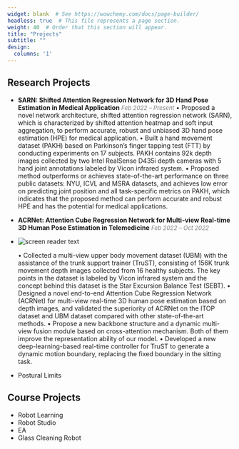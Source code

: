 ```yaml
---
widget: blank  # See https://wowchemy.com/docs/page-builder/
headless: true  # This file represents a page section.
weight: 40  # Order that this section will appear.
title: "Projects"
subtitle: ""
design:
  columns: '1'
---
```


## Research Projects

- **SARN: Shifted Attention Regression Network for 3D Hand Pose Estimation in Medical Application** 													<font color='grey' font size=2.5>_Feb 2022 – Present_</font>
  • Proposed a novel network architecture, shifted attention regression network (SARN), which is characterized by shifted attention heatmap and soft input aggregation, to perform accurate, robust and unbiased 3D hand pose estimation (HPE) for medical application. 
  • Built a hand movement dataset (PAKH) based on Parkinson’s finger tapping test (FTT) by conducting experiments on 17 subjects. PAKH contains 92k depth images collected by two Intel RealSense D435i depth cameras with 5 hand joint annotations labeled by Vicon infrared system. 
  • Proposed method outperforms or achieves state-of-the-art performance on three public datasets: NYU, ICVL and MSRA datasets, and achieves low error on predicting joint position and all task-specific metrics on PAKH, which indicates that the proposed method can perform accurate and robust HPE and has the potential for medical applications.

- **ACRNet: Attention Cube Regression Network for Multi-view Real-time 3D Human Pose Estimation in Telemedicine** 			      <font color='grey' font size=2.5>_Feb 2022 – Oct 2022_</font>

- ![screen reader text](pipeline.png "caption")

  • Collected a multi-view upper body movement dataset (UBM)  with the assistance of the trunk support trainer (TruST), consisting of 156K trunk movement depth images collected from 16 healthy subjects. The key points in the dataset is labeled by Vicon infrared system and the concept behind this dataset is the Star Excursion Balance Test (SEBT).
  • Designed a novel end-to-end Attention Cube Regression Network (ACRNet) for multi-view real-time 3D human pose estimation based on depth images, and validated the superiority of ACRNet on the ITOP dataset and UBM dataset compared with other state-of-the-art methods.
  • Propose a new backbone structure and a dynamic multi-view fusion module based on cross-attention mechanism. Both of them improve the representation ability of our model.
  • Developed a new deep-learning-based real-time controller for TruST to generate a dynamic motion boundary, replacing the fixed boundary in the sitting task.

- Postural Limits



## Course Projects

- Robot Learning
- Robot Studio
- EA
- Glass Cleaning Robot

